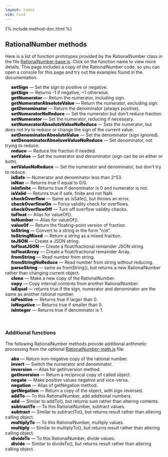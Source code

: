 ```yaml
---
layout: index
vim: ts=3
---
```


<!-- JavaScript function for page ------------------------------ -->

{% include method-doc.html %}

<script src="/javascripts/RationalNumber-0.1.0.min.js"></script>

<script>

document.addEventListener("DOMContentLoaded", function () {
	var docslots = document.querySelectorAll(".docslot");
	var source   = document.getElementById("method-doc").textContent;
	var template = Handlebars.compile(source);
	for (var i=0; i<docslots.length; i++) {
		insertDocumentation(docslots[i], template);
	}
});

</script>

<!-- BEGINNING OF TEXT --------------------------------------- -->

## RationalNumber methods

Here is a list of function prototypes provided by the RationalNumber
class in the file <a href=https://github.com/craigsapp/RationalNumber/blob/master/lib/RationalNumber-base.js>RationalNumber-base.js</a>.
Click on the function name to view more details. This page includes
a copy of the RationalNumber code, so you can open a console for
this page and try out the examples found in the documentation.

<div class="docslot" id="setSign"><span style="padding-left:19px; font-weight:900">setSign</span> &mdash; Set the sign to positive or negative.</div>
<div class="docslot" id="getSign"><span style="padding-left:19px; font-weight:900">getSign</span> &mdash; Returns -1 if negative, +1 otherwise.</div>
<div class="docslot" id="getNumerator"><span style="padding-left:19px; font-weight:900">getNumerator</span> &mdash; Return the numerator, including sign.</div>
<div class="docslot" id="getNumeratorAbsoluteValue"><span style="padding-left:19px; font-weight:900">getNumeratorAbsoluteValue</span> &mdash; Return the numerator, excluding sign.</div>
<div class="docslot" id="getDenominator"><span style="padding-left:19px; font-weight:900">getDenominator</span> &mdash; Return the denominator (always positive).</div>
<div class="docslot" id="setNumeratorNoReduce"><span style="padding-left:19px; font-weight:900">setNumeratorNoReduce</span> &mdash; Set the numerator but don't reduce fraction.</div>
<div class="docslot" id="setNumerator"><span style="padding-left:19px; font-weight:900">setNumerator</span> &mdash; Set the numerator, reducing if necessary.</div>
<div class="docslot" id="setNumeratorAbsoluteValueNoReduce"><span style="padding-left:19px; font-weight:900">setNumeratorAbsoluteValueNoReduce</span> &mdash; Sets the numerator, but does not try to reduce or change the sign of the current value.</div>
<div class="docslot" id="setDenominatorAbsoluteValue"><span style="padding-left:19px; font-weight:900">setDenominatorAbsoluteValue</span> &mdash; Set the denominator (sign ignored).</div>
<div class="docslot" id="setDenominatorAbsoluveValueNoReduce"><span style="padding-left:19px; font-weight:900">setDenominatorAbsoluveValueNoReduce</span> &mdash; Set denominator, not trying to reduce.</div>
<div class="docslot" id="reduce"><span style="padding-left:19px; font-weight:900">reduce</span> &mdash; Reduce the fraction if needed.</div>
<div class="docslot" id="setValue"><span style="padding-left:19px; font-weight:900">setValue</span> &mdash; Set the numerator and denominator (sign can be on either or both).</div>
<div class="docslot" id="setValueNoReduce"><span style="padding-left:19px; font-weight:900">setValueNoReduce</span> &mdash; Set the numerator and denominator, but don't try to reduce.</div>
<div class="docslot" id="isSafe"><span style="padding-left:19px; font-weight:900">isSafe</span> &mdash; Numerator and denominator less than 2^53.</div>
<div class="docslot" id="isNan"><span style="padding-left:19px; font-weight:900">isNan</span> &mdash; Returns true if equal to 0/0.</div>
<div class="docslot" id="isInfinite"><span style="padding-left:19px; font-weight:900">isInfinite</span> &mdash; Returns true if denominator is 0 and numerator is not.</div>
<div class="docslot" id="isValid"><span style="padding-left:19px; font-weight:900">isValid</span> &mdash; Returns true if safe, finite and not NaN.</div>
<div class="docslot" id="checkOverflow"><span style="padding-left:19px; font-weight:900">checkOverflow</span> &mdash; Same as isSafe(), but throws an error.</div>
<div class="docslot" id="checkOverflowOn"><span style="padding-left:19px; font-weight:900">checkOverflowOn</span> &mdash; Force validity check for overflows.</div>
<div class="docslot" id="checkOverflowOff"><span style="padding-left:19px; font-weight:900">checkOverflowOff</span> &mdash; Turn off overflow validity checks.</div>
<div class="docslot" id="toFloat"><span style="padding-left:19px; font-weight:900">toFloat</span> &mdash; Alias for valueOf().</div>
<div class="docslot" id="toNumber"><span style="padding-left:19px; font-weight:900">toNumber</span> &mdash; Alias for valueOf().</div>
<div class="docslot" id="valueOf"><span style="padding-left:19px; font-weight:900">valueOf</span> &mdash; Return the floating-point version of fraction.</div>
<div class="docslot" id="toString"><span style="padding-left:19px; font-weight:900">toString</span> &mdash; Convert to a string in the form "n/d".</div>
<div class="docslot" id="toStringMixed"><span style="padding-left:19px; font-weight:900">toStringMixed</span> &mdash; Return a string as a mixed fraction.</div>
<div class="docslot" id="toJSON"><span style="padding-left:19px; font-weight:900">toJSON</span> &mdash; Create a JSON string.</div>
<div class="docslot" id="toFloatJSON"><span style="padding-left:19px; font-weight:900">toFloatJSON</span> &mdash; Create a float/fractional remainder JSON string.</div>
<div class="docslot" id="toFloatArray"><span style="padding-left:19px; font-weight:900">toFloatArray</span> &mdash; Create a float/fractional remainder Array.</div>
<div class="docslot" id="fromString"><span style="padding-left:19px; font-weight:900">fromString</span> &mdash; Read number from string.</div>
<div class="docslot" id="fromStringNoReduce"><span style="padding-left:19px; font-weight:900">fromStringNoReduce</span> &mdash; Read number from string without reducing.</div>
<div class="docslot" id="parseString"><span style="padding-left:19px; font-weight:900">parseString</span> &mdash; same as fromString(), but returns a new RationalNumber rather than changing current object.</div>
<div class="docslot" id="clone"><span style="padding-left:19px; font-weight:900">clone</span> &mdash; Make a new copy of the RationalNumber.</div>
<div class="docslot" id="copy"><span style="padding-left:19px; font-weight:900">copy</span> &mdash; Copy internal contents from another RationalNumber.</div>
<div class="docslot" id="isEqual"><span style="padding-left:19px; font-weight:900">isEqual</span> &mdash; returns true if the sign, numerator and denominator are the same as another rational number.</div>
<div class="docslot" id="isPositive"><span style="padding-left:19px; font-weight:900">isPositive</span> &mdash; Returns true if larger than 0.</div>
<div class="docslot" id="isNegative"><span style="padding-left:19px; font-weight:900">isNegative</span> &mdash; Returns true if smaller than 0.</div>
<div class="docslot" id="isInteger"><span style="padding-left:19px; font-weight:900">isInteger</span> &mdash; Returns true if denominator is 1.</div>

<span style="height:30px;">&nbsp;</span>

### Additional functions

The following RationalNumber methods provide additional arithmetic
processing from the optional <a href=https://github.com/craigsapp/RationalNumber/blob/master/lib/RationalNumber-math.js>RationalNumber-math.js</a> file:

<div class="docslot" id="abs"><span style="padding-left:19px; font-weight:900">abs</span> &mdash; Return non-negative copy of the rational number.</div>
<div class="docslot" id="invert"><span style="padding-left:19px; font-weight:900">invert</span> &mdash; Switch the numerator and denominator.</div>
<div class="docslot" id="inversion"><span style="padding-left:19px; font-weight:900">inversion</span> &mdash; Alias for getInversion method.</div>
<div class="docslot" id="getInversion"><span style="padding-left:19px; font-weight:900">getInversion</span> &mdash; Return a reciprocal copy of called object.</div>
<div class="docslot" id="negate"><span style="padding-left:19px; font-weight:900">negate</span> &mdash; Make positive values negative and vice-versa.</div>
<div class="docslot" id="negation"><span style="padding-left:19px; font-weight:900">negation</span> &mdash; Alias of getNegation method.</div>
<div class="docslot" id="getNegation"><span style="padding-left:19px; font-weight:900">getNegation</span> &mdash; Return a copy of the object, with sign reversed.</div>
<div class="docslot" id="addTo"><span style="padding-left:19px; font-weight:900">addTo</span> &mdash; To this RationalNumber, add additional numbers.</div>
<div class="docslot" id="add"><span style="padding-left:19px; font-weight:900">add</span> &mdash; Similar to addTo(), but returns sum rather than altering contents.</div>
<div class="docslot" id="subtractTo"><span style="padding-left:19px; font-weight:900">subtractTo</span> &mdash; To this RationalNumber, subtract values.</div>
<div class="docslot" id="subtract"><span style="padding-left:19px; font-weight:900">subtract</span> &mdash; Similar to subtractTo(), but returns result rather than altering calling object.</div>
<div class="docslot" id="multiplyTo"><span style="padding-left:19px; font-weight:900">multiplyTo</span> &mdash; To this RationalNumber, multiply values.</div>
<div class="docslot" id="multiply"><span style="padding-left:19px; font-weight:900">multiply</span> &mdash; Similar to multiplyTo(), but returns result rather than altering calling object.</div>
<div class="docslot" id="divideTo"><span style="padding-left:19px; font-weight:900">divideTo</span> &mdash; To this RationalNumber, divide values.</div>
<div class="docslot" id="divide"><span style="padding-left:19px; font-weight:900">divide</span> &mdash; Similar to divideTo(), but returns result rather than altering calling object.</div>



